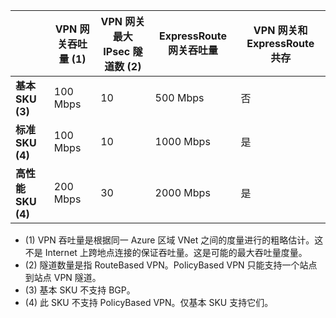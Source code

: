 | | **VPN 网关吞吐量 (1)** | **VPN 网关最大 IPsec 隧道数 (2)** | **ExpressRoute 网关吞吐量** | **VPN 网关和 ExpressRoute 共存**|
|--- |----------------------------|-----------------------------------|-------------------------------------|-----------------------------------------|
| **基本 SKU (3)** | 100 Mbps | 10 | 500 Mbps | 否 |
| **标准 SKU (4)** | 100 Mbps | 10 | 1000 Mbps | 是 |
| **高性能 SKU (4)** | 200 Mbps | 30 | 2000 Mbps | 是 |

- (1) VPN 吞吐量是根据同一 Azure 区域 VNet 之间的度量进行的粗略估计。这不是 Internet 上跨地点连接的保证吞吐量。这是可能的最大吞吐量度量。
- (2) 隧道数量是指 RouteBased VPN。PolicyBased VPN 只能支持一个站点到站点 VPN 隧道。
- (3) 基本 SKU 不支持 BGP。
- (4) 此 SKU 不支持 PolicyBased VPN。仅基本 SKU 支持它们。

<!---HONumber=Mooncake_1031_2016-->